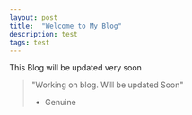 ```yaml
---
layout: post
title:  "Welcome to My Blog"
description: test
tags: test
---
```

This Blog will be updated very soon

> "Working on blog. Will be updated Soon"
>
>   - Genuine

